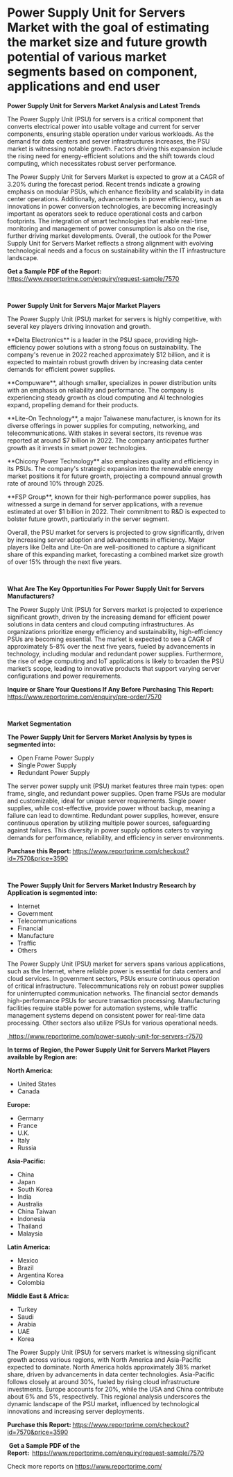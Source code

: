 <p><h1>Power Supply Unit for Servers Market with the goal of estimating the market size and future growth potential of various market segments based on component, applications and end user</h1></p><p><strong>Power Supply Unit for Servers Market Analysis and Latest Trends</strong></p>
<p><p>The Power Supply Unit (PSU) for servers is a critical component that converts electrical power into usable voltage and current for server components, ensuring stable operation under various workloads. As the demand for data centers and server infrastructures increases, the PSU market is witnessing notable growth. Factors driving this expansion include the rising need for energy-efficient solutions and the shift towards cloud computing, which necessitates robust server performance.</p><p>The Power Supply Unit for Servers Market is expected to grow at a CAGR of 3.20% during the forecast period. Recent trends indicate a growing emphasis on modular PSUs, which enhance flexibility and scalability in data center operations. Additionally, advancements in power efficiency, such as innovations in power conversion technologies, are becoming increasingly important as operators seek to reduce operational costs and carbon footprints. The integration of smart technologies that enable real-time monitoring and management of power consumption is also on the rise, further driving market developments. Overall, the outlook for the Power Supply Unit for Servers Market reflects a strong alignment with evolving technological needs and a focus on sustainability within the IT infrastructure landscape.</p></p>
<p><strong>Get a Sample PDF of the Report:&nbsp;</strong> <a href="https://www.reportprime.com/enquiry/request-sample/7570?utm_campaign=2247&utm_medium=2&utm_source=Github&utm_content=ia&utm_term=19032025&utm_id=power-supply-unit-for-servers">https://www.reportprime.com/enquiry/request-sample/7570</a></p>
<p>&nbsp;</p>
<p><strong>Power Supply Unit for Servers Major Market Players</strong></p>
<p><p>The Power Supply Unit (PSU) market for servers is highly competitive, with several key players driving innovation and growth. </p><p>**Delta Electronics** is a leader in the PSU space, providing high-efficiency power solutions with a strong focus on sustainability. The company's revenue in 2022 reached approximately $12 billion, and it is expected to maintain robust growth driven by increasing data center demands for efficient power supplies.</p><p>**Compuware**, although smaller, specializes in power distribution units with an emphasis on reliability and performance. The company is experiencing steady growth as cloud computing and AI technologies expand, propelling demand for their products.</p><p>**Lite-On Technology**, a major Taiwanese manufacturer, is known for its diverse offerings in power supplies for computing, networking, and telecommunications. With stakes in several sectors, its revenue was reported at around $7 billion in 2022. The company anticipates further growth as it invests in smart power technologies.</p><p>**Chicony Power Technology** also emphasizes quality and efficiency in its PSUs. The company's strategic expansion into the renewable energy market positions it for future growth, projecting a compound annual growth rate of around 10% through 2025.</p><p>**FSP Group**, known for their high-performance power supplies, has witnessed a surge in demand for server applications, with a revenue estimated at over $1 billion in 2022. Their commitment to R&D is expected to bolster future growth, particularly in the server segment.</p><p>Overall, the PSU market for servers is projected to grow significantly, driven by increasing server adoption and advancements in efficiency. Major players like Delta and Lite-On are well-positioned to capture a significant share of this expanding market, forecasting a combined market size growth of over 15% through the next five years.</p></p>
<p>&nbsp;</p>
<p><strong>What Are The Key Opportunities For Power Supply Unit for Servers Manufacturers?</strong></p>
<p><p>The Power Supply Unit (PSU) for Servers market is projected to experience significant growth, driven by the increasing demand for efficient power solutions in data centers and cloud computing infrastructures. As organizations prioritize energy efficiency and sustainability, high-efficiency PSUs are becoming essential. The market is expected to see a CAGR of approximately 5-8% over the next five years, fueled by advancements in technology, including modular and redundant power supplies. Furthermore, the rise of edge computing and IoT applications is likely to broaden the PSU market’s scope, leading to innovative products that support varying server configurations and power requirements.</p></p>
<p><strong>Inquire or Share Your Questions If Any Before Purchasing This Report:</strong> <a href="https://www.reportprime.com/enquiry/pre-order/7570?utm_campaign=2247&utm_medium=2&utm_source=Github&utm_content=ia&utm_term=19032025&utm_id=power-supply-unit-for-servers">https://www.reportprime.com/enquiry/pre-order/7570</a></p>
<p>&nbsp;</p>
<p><strong>Market Segmentation</strong></p>
<p><strong>The Power Supply Unit for Servers Market Analysis by types is segmented into:</strong></p>
<p><ul><li>Open Frame Power Supply</li><li>Single Power Supply</li><li>Redundant Power Supply</li></ul></p>
<p><p>The server power supply unit (PSU) market features three main types: open frame, single, and redundant power supplies. Open frame PSUs are modular and customizable, ideal for unique server requirements. Single power supplies, while cost-effective, provide power without backup, meaning a failure can lead to downtime. Redundant power supplies, however, ensure continuous operation by utilizing multiple power sources, safeguarding against failures. This diversity in power supply options caters to varying demands for performance, reliability, and efficiency in server environments.</p></p>
<p><strong>Purchase this Report:&nbsp;</strong><a href="https://www.reportprime.com/checkout?id=7570&price=3590&utm_campaign=2247&utm_medium=2&utm_source=Github&utm_content=ia&utm_term=19032025&utm_id=power-supply-unit-for-servers">https://www.reportprime.com/checkout?id=7570&price=3590</a></p>
<p>&nbsp;</p>
<p><strong>The Power Supply Unit for Servers Market Industry Research by Application is segmented into:</strong></p>
<p><ul><li>Internet</li><li>Government</li><li>Telecommunications</li><li>Financial</li><li>Manufacture</li><li>Traffic</li><li>Others</li></ul></p>
<p><p>The Power Supply Unit (PSU) market for servers spans various applications, such as the Internet, where reliable power is essential for data centers and cloud services. In government sectors, PSUs ensure continuous operation of critical infrastructure. Telecommunications rely on robust power supplies for uninterrupted communication networks. The financial sector demands high-performance PSUs for secure transaction processing. Manufacturing facilities require stable power for automation systems, while traffic management systems depend on consistent power for real-time data processing. Other sectors also utilize PSUs for various operational needs.</p></p>
<p><a href="https://www.reportprime.com/power-supply-unit-for-servers-r7570?utm_campaign=2247&utm_medium=2&utm_source=Github&utm_content=ia&utm_term=19032025&utm_id=power-supply-unit-for-servers">&nbsp;https://www.reportprime.com/power-supply-unit-for-servers-r7570</a></p>
<p><strong>In terms of Region, the Power Supply Unit for Servers Market Players available by Region are:</strong></p>
<p>
    <p> <strong> North America: </strong>
        <ul>
            <li>United States</li>
            <li>Canada</li>
        </ul>
        </p> 
    <p> <strong> Europe: </strong>
        <ul>
            <li>Germany</li>
            <li>France</li>
            <li>U.K.</li>
            <li>Italy</li>
            <li>Russia</li>
        </ul>
        </p> 
    <p> <strong> Asia-Pacific: </strong>
        <ul>
            <li>China</li>
            <li>Japan</li>
            <li>South Korea</li>
            <li>India</li>
            <li>Australia</li>
            <li>China Taiwan</li>
            <li>Indonesia</li>
            <li>Thailand</li>
            <li>Malaysia</li>
        </ul>
        </p> 
    <p> <strong> Latin America: </strong>
        <ul>
            <li>Mexico</li>
            <li>Brazil</li>
            <li>Argentina Korea</li>
            <li>Colombia</li>
        </ul>
        </p> 
    <p> <strong> Middle East & Africa: </strong>
        <ul>
            <li>Turkey</li>
            <li>Saudi</li>
            <li>Arabia</li>
            <li>UAE</li>
            <li>Korea</li>
        </ul>
    </p>
    </p>
<p><p>The Power Supply Unit (PSU) for servers market is witnessing significant growth across various regions, with North America and Asia-Pacific expected to dominate. North America holds approximately 38% market share, driven by advancements in data center technologies. Asia-Pacific follows closely at around 30%, fueled by rising cloud infrastructure investments. Europe accounts for 20%, while the USA and China contribute about 6% and 5%, respectively. This regional analysis underscores the dynamic landscape of the PSU market, influenced by technological innovations and increasing server deployments.</p></p>
<p><strong>Purchase this Report: </strong><a href="https://www.reportprime.com/checkout?id=7570&price=3590&utm_campaign=2247&utm_medium=2&utm_source=Github&utm_content=ia&utm_term=19032025&utm_id=power-supply-unit-for-servers">https://www.reportprime.com/checkout?id=7570&price=3590</a></p>
<p>&nbsp;<strong>Get a Sample PDF of the Report:&nbsp;&nbsp;</strong><a href="https://www.reportprime.com/enquiry/request-sample/7570?utm_campaign=2247&utm_medium=2&utm_source=Github&utm_content=ia&utm_term=19032025&utm_id=power-supply-unit-for-servers">https://www.reportprime.com/enquiry/request-sample/7570</a></p>
<p><strong></strong></p>
<p>Check more reports on <a href="https://www.reportprime.com/?utm_campaign=2247&utm_medium=2&utm_source=Github&utm_content=ia&utm_term=19032025&utm_id=power-supply-unit-for-servers">https://www.reportprime.com/</a></p>